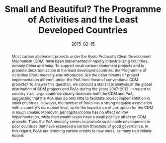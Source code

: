 ---
title: "Small and Beautiful? The Programme of Activities and the Least Developed Countries"
authors:
- admin
- Valeria M. Pinkerton
- Johannes Urpelainen
author_notes:
date: "2015-02-15"
doi: ""

# Publication type.
# Accepts a single type but formatted as a YAML list (for Hugo requirements).
# Enter a publication type from the CSL standard.
publication_types: ["article-journal"]

# Publication name and optional abbreviated publication name.
publication: "*Climate and Development* 7(2):153-164"

abstract: Most carbon abatement projects under the Kyoto Protocol's Clean Development Mechanism (CDM) have been implemented in rapidly industrializing countries, notably China and India. To support small carbon abatement projects and to promote decarbonization in the least developed countries, the Programme of Activities (PoA) modality was introduced. Are the determinants of project implementation different under the PoA from those of conventional CDM projects? To answer this question, we conduct a statistical analysis of the global distribution of CDM projects and PoAs during the years 2007–2012. In regard to country size, large countries clearly dominate both the CDM and PoA, suggesting that the PoA may do only little to facilitate project implementation in small countries. However, the number of PoAs has a strong negative association with a country's corruption level, while the importance of corruption for the CDM is much smaller. Moreover, per capita income has no effect on PoA implementation, while high wealth levels have a weak positive effect on CDM projects. Thus, the PoA modality seems to promote sustainable development in poor countries that have exceeded a certain threshold of good governance. In this regard, PoAs are directing carbon credits to new areas, as many had initially hoped.

featured: false

# links:
# - name: ""
#   url: ""
url_pdf: https://www.tandfonline.com/doi/abs/10.1080/17565529.2014.900471?journalCode=tcld20#.UzRMp4W0ueo
url_code: 
url_dataset: https://dataverse.harvard.edu/dataset.xhtml?persistentId=doi:10.7910/DVN/3UPXXQ
url_poster: ''
url_project: ''
url_slides: ''
url_source: ''
url_video: ''
---